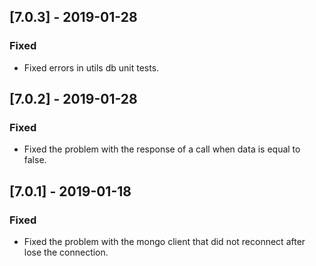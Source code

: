 
## [7.0.3] - 2019-01-28
### Fixed
- Fixed errors in utils db unit tests.

## [7.0.2] - 2019-01-28
### Fixed
- Fixed the problem with the response of a call when data is equal to false.

## [7.0.1] - 2019-01-18
### Fixed
- Fixed the problem with the mongo client that did not reconnect after lose the connection.